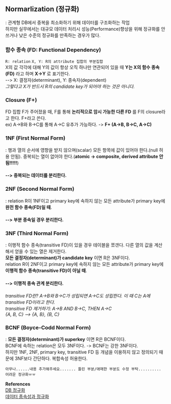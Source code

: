 ## Normarlization (정규화)
: 관계형 DB에서 중복을 최소화하기 위해 데이터를 구조화하는 작업  
하지만 실무에서는 대규모 데이터 처리시 성능(Performance)향상을 위해 정규화를 안쓰거나 낮은 수준의 정규화를 만족하는 경우가 많다.  

### 함수 종속 (FD: Functional Dependency)  
`R: relation` `X, Y: R의 attribute 집합의 부분집합`  
X의 값 각각에 대해 Y의 값이 항상 오직 하나만 연관되어 있을 때 __Y는 X의 함수 종속(FD)__ 라고 하며 __X→Y__ 로 표기한다.  
--> X: 결정자(determinant), Y: 종속자(dependent)  
_그렇다고 X가 반드시 R의 candidate key가 되어야 하는 것은 아니다._

### Closure (F+)
FD 집합 F가 주어졌을 때, F를 통해 __논리적으로 암시 가능한 다른 FD__ 를 F의 closure라고 한다. F+라고 쓴다.  
ex) A→B와 B→C를 통해 A→C 유추가 가능하다. -> __F+ (A→B, B→C, A→C)__  

### 1NF (First Normal Form)
: 행과 열의 순서에 영향을 받지 않으며(scalar) 모든 항목에 값이 있어야 한다.(null 허용 안됨). 중복되는 열이 없어야 한다.(__atomic -> composite, derived attribute 안됨!!!!!__)  
#### --> 중복되는 데이터를 분리한다.
<p>

### 2NF (Second Normal Form)  
: relation R이 1NF이고 primary key에 속하지 않는 모든 attribute가 primary key에 __완전 함수 종속(FD)일 때__.    
#### --> 부분 종속일 경우 분리한다.
<p>

### 3NF (Third Normal Form)  
: 이행적 함수 종속(transitive FD)이 있을 경우 테이블을 쪼갠다. 다른 열의 값을 계산해서 얻을 수 있는 열은 제거한다.  
__모든 결정자(determinant)가 candidate key__ 이면 R은 3NF이다.  
relation R이 2NF이고 primary key에 속하지 않는 모든 attribute가 primary key에 __이행적 함수 종속(transitive FD)이 아닐 때__.  
#### --> 이행적 종속 관계 분리한다.  
_transitive FD란? A→B와 B→C가 성립되면 A→C도 성립한다. 이 때 C는 A에 transitive FD이라고 한다._  
_transitive FD 제거하기: A→B AND B→C, THEN A→C_  
_{A, B, C} --> {A, B}, {B, C}_   
<p>

### BCNF (Boyce-Codd Normal Form)
: __모든 결정자(determinant)가 superkey__ 이면 R은 BCNF이다.  
BCNF에 속하는 relation은 모두 3NF이다. -> BCNF는 강한 3NF이다.    
하지만 1NF, 2NF, primary key, transitive FD 등 개념을 이용하지 않고 정의되기 때문에 3NF보다 간단하다. 복합속성 허용한다.  
<p>


```
아무나......내용 추가해주세요....... 틀린 부분/애매한 부분도 수정 부탁..........
어려운 정규화ㅠㅠ
```

__References__  
[DB 정규화](http://blog.naver.com/PostView.nhn?blogId=force44&logNo=130100972038)  
[데이터 종속성과 정규화 ](http://beansberries.tistory.com/entry/%EB%8D%B0%EC%9D%B4%ED%84%B0-%EC%A2%85%EC%86%8D%EC%84%B1%EA%B3%BC-%EC%A0%95%EA%B7%9C%ED%99%94)
